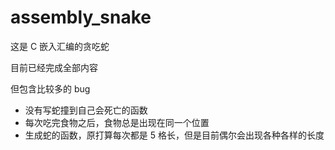 # assembly_snake

这是 C 嵌入汇编的贪吃蛇

目前已经完成全部内容

但包含比较多的 bug

* 没有写蛇撞到自己会死亡的函数
* 每次吃完食物之后，食物总是出现在同一个位置
* 生成蛇的函数，原打算每次都是 5 格长，但是目前偶尔会出现各种各样的长度
